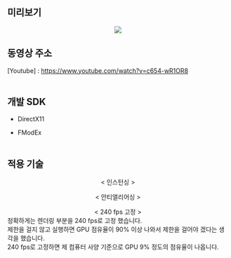 ## 미리보기

<p align="center">
  <img src="https://postfiles.pstatic.net/MjAyMDA4MDNfMjQ0/MDAxNTk2NDA0Njk4MzUz.wDCxv_0FhLWwdTqlknG6rcx2b1xAB3kT5PWQHAJVl8og.65SPWMH1Mx4Ba8UIHs0Ck-Fv-q77Ot4LAiGqGXPGNUog.GIF.ashi0/ezgif-4-5e0391c06286.gif?type=w966">

## 동영상 주소

[Youtube] : https://www.youtube.com/watch?v=c654-wR1OR8
<br><br/>

## 개발 SDK

* DirectX11

* FModEx
<br><br/>

## 적용 기술

</p> <div align="center"> < 인스턴싱 > </div>

</p> <div align="center"> < 안티앨리어싱 > </div>

</p> <div align="center"> < 240 fps 고정 > </div>
정확하게는 렌더링 부분을 240 fps로 고정 했습니다.<br>
제한을 걸지 않고 실행하면 GPU 점유율이 90% 이상 나와서 제한을 걸어야 겠다는 생각을 했습니다.<br>
240 fps로 고정하면 제 컴퓨터 사양 기준으로 GPU 9% 정도의 점유율이 나옵니다.<br>
